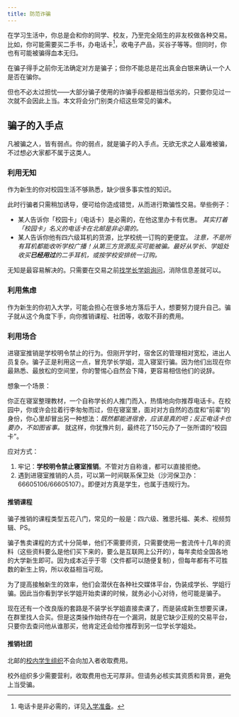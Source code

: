 ```yaml
---
title: 防范诈骗
---
```


在学习生活中，你总是会和你的同学、校友，乃至完全陌生的非友校做各种交易。比如，你可能需要买二手书，办电话卡[^1]，收电子产品，买谷子等等。但同时，你也有可能被骗得血本无归。

[^1]: 电话卡是非必需的，详见[入学准备](/新生入学/入学准备#校园一卡通学生卡)。

在骗子得手之前你无法确定对方是骗子；但你不能总是花出真金白银来确认一个人是否在骗你。

但也不必太过担忧——大部分骗子使用的诈骗手段都是相当低劣的，只要你见过一次就不会因此上当。本文将会分门别类介绍这些常见的骗术。

## 骗子的入手点

凡被骗之人，皆有弱点。你的弱点，就是骗子的入手点。无欲无求之人最难被骗，不过想必大家都不属于这类人。

### 利用无知

作为新生的你对校园生活不够熟悉，缺少很多事实性的知识。

此时行骗者只需稍加诱导，便可给你造成错觉，从而进行欺骗性交易。举些例子：

- 某人告诉你「校园卡」（电话卡）是必需的，在他这里办卡有优惠。 *其实打着「校园卡」名义的电话卡在北邮是非必需的。*
- 某人告诉你他有四六级耳机的货源，比学校统一订购的更便宜。 *注意，不是所有耳机都能收听学校广播！从第三方货源乱买可能被骗。最好从学长、学姐处收买**已经用过**的二手耳机，或按学校安排统一订购。*

无知是最容易解决的。只需要在交易之前[找学长学姐询问](/新生入学/新生入学#与学长学姐交流)，消除信息差就可以。

### 利用焦虑

作为新生的你初入大学，可能会担心在很多地方落后于人，想要努力提升自己。骗子就从这个角度下手，向你推销课程、社团等，收取不菲的费用。
### 利用场合

进寝室推销是学校明令禁止的行为。但刚开学时，宿舍区的管理相对宽松，进出人员复杂。骗子正是利用这一点，冒充学长学姐，混入寝室行骗。因为他们出现在你最熟悉、最放松的空间里，你的警惕心自然会下降，更容易相信他们的说辞。

想象一个场景：

你正在寝室整理教材，一个自称学长的人推门而入，热情地向你推荐电话卡。在校园中，你或许会拉着行李匆匆而过，但在寝室里，面对对方自然的态度和“前辈”的身份，你心里却冒出另一种想法：*既然都能进宿舍，应该是真的吧；反正电话卡也要办，不如图省事。* 就这样，你犹豫片刻，最终花了150元办了一张所谓的“校园卡”。

应对方式：

1. 牢记：**学校明令禁止寝室推销**。不管对方自称谁，都可以直接拒绝。
2. 遇到进寝室推销的人员，可以第一时间联系保卫处（沙河保卫办：66605106/66605107）。即便对方真是学生，也属于违规行为。

#### 推销课程

骗子推销的课程类型五花八门，常见的一般是：四六级、雅思托福、美术、视频剪辑、PS。

骗子售卖课程的方式十分简单，他们不需要师资，只需要使用一套流传十几年的资料（这些资料要么是他们买下来的，要么是互联网上公开的），每年卖给全国各地的大学新生即可。因为成本近乎于零（文件都可以随便复制），但每年都有不可胜数的新生上钩，所以收益相当可观。

为了提高接触新生的效率，他们会潜伏在各种社交媒体平台，伪装成学长、学姐行骗。因此当你看到学长学姐开始卖课的时候，就务必小心对待，他可能是骗子。

现在还有一个改良版的套路是不装学长学姐直接卖课了，而是装成新生想要买课，在群里找人合买。但是这类操作始终存在一个漏洞，就是它缺少正规的交易平台，只要你去查问他从谁那买，他肯定还会给你推荐到另一位学长学姐处。

#### 推销社团

北邮的[校内学生组织](/学生组织/学生组织)不会向加入者收取费用。

校外组织多少需要营利，收取费用也无可厚非。但请务必核实其资质和背景，避免上当受骗。
